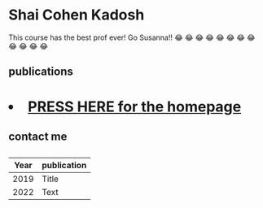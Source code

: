 # Shai Cohen Kadosh


This course has the best prof ever! Go Susanna!! :joy: :joy: :joy: :joy: :joy: :joy: :joy: :joy: :joy: :joy: :joy: :joy: 
## publications

# <li><a href="https://www.shaicohen.net">PRESS HERE for the homepage</a></li>

## contact me

##
| Year | publication |
| ----------- | ----------- |
| 2019 | Title |
| 2022 | Text |




